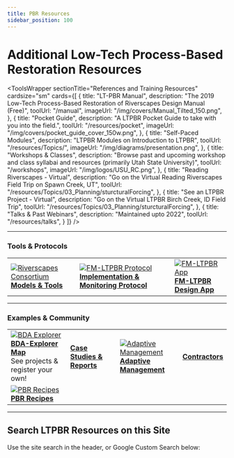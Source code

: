 ```yaml
---
title: PBR Resources
sidebar_position: 100
---
```


# Additional Low-Tech Process-Based Restoration Resources


<ToolsWrapper
  sectionTitle="References and Training Resources"
  cardsize="sm"
  cards={[
    {
      title: "LT-PBR Manual",
      description: "The 2019 Low-Tech Process-Based Restoration of Riverscapes Design Manual (Free)",
      toolUrl: "/manual",
      imageUrl: "/img/covers/Manual_Tilted_150.png",
    },
    {
      title: "Pocket Guide",
      description: "A LTPBR Pocket Guide to take with you into the field.",
      toolUrl: "/resources/pocket",
      imageUrl: "/img/covers/pocket_guide_cover_150w.png",
    },
    {
      title: "Self-Paced Modules",
      description: "LTPBR Modules on Introduction to LTPBR",
      toolUrl: "/resources/Topics/",
      imageUrl: "/img/diagrams/presentation.png",
    },
    {
      title: "Workshops & Classes",
      description: "Browse past and upcoming workshop and class syllabai and resources (primarily Utah State University)",
      toolUrl: "/workshops",
      imageUrl: "/img/logos/USU_RC.png",
    },
    {
      title: "Reading Riverscapes - Virtual",
      description: "Go on the Virtual Reading Riverscapes Field Trip on Spawn Creek, UT",
      toolUrl: "/resources/Topics/03_Planning/sturcturalForcing",
    },
    {
      title: "See an LTPBR Project - Virtual",
      description: "Go on the Virtual LTPBR Birch Creek, ID Field Trip",
      toolUrl: "/resources/Topics/03_Planning/sturcturalForcing",
    },
    {
      title: "Talks & Past Webinars",
      description: "Maintained upto 2022",
      toolUrl: "/resources/talks",
    }
  ]}
/>

---

### Tools & Protocols

| | | | 
|---|---|---|
| [![Riverscapes Consortium](/img/RiverscapesLogo_40.png)](http://riverscapes.xyz/Tools)<br />[**Models & Tools**](http://riverscapes.xyz/Tools) | [![FM-LTPBR Protocol](/img/fmLTPBR_Protocol.png)](http://fmltpbr.riverscapes.xyz/)<br />[**Implementation & Monitoring Protocol**](http://fmltpbr.riverscapes.xyz/) | [![FM-LTPBR App](/img/fmLTPBR_IconOnly.png)](http://fmltpbr.riverscapes.xyz/)<br />[**FM-LTPBR Design App**](https://riverscapes.xyz/img/tools/grade/TRL_3_32p.png) |  

---

### Examples & Community

| | | | |
|---|---|---|---|
| [![BDA Explorer](/img/logos/LTPBRexplorer_button.png)](http://bdaexplorer.com)<br />[**BDA-Explorer Map**](http://bdaexplorer.com)<br />See projects & register your own! | [**Case Studies & Reports**](/resources/casestudies) | [![Adaptive Management](/img/AM_Loop_40_Orange.png)](/resources/Topics/06_AdaptiveMgt/adaptivemgt)<br />[**Adaptive Management**](/resources/Topics/06_AdaptiveMgt/adaptivemgt)| [**Contractors**](/resources/contractors) |
[![PBR Recipes](/img/PBR-LT_round_30.png)](/resources/recipes)<br />[**PBR Recipes**](/resources/recipes) |  |  |  |

---

## Search LTPBR Resources on this Site

Use the site search in the header, or Google Custom Search below:


<script async src="https://cse.google.com/cse.js?cx=c409968ed66eda18a"></script>
<div class="gcse-search"></div>
